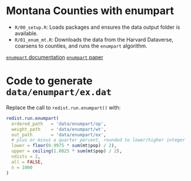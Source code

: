 # Montana Counties with enumpart

- `R/00_setup.R`: Loads packages and ensures the data output folder is available.
- `R/01_enum_mt.R`: Downloads the data from the Harvard Dataverse, coarsens to counties, and runs the `enumpart` algorithm.

[`enumpart` documentation](https://alarm-redist.org/redist/reference/redist.enumpart.html)
[`enumpart` paper](https://www.tandfonline.com/doi/full/10.1080/2330443X.2020.1791773)


# Code to generate `data/enumpart/ex.dat`

Replace the call to `redist.run.enumpart()` with:

```r
redist.run.enumpart(
  ordered_path   = 'data/enumpart/op',
  weight_path    = 'data/enumpart/wt',
  out_path       = 'data/enumpart/ex',
  # plus or minus a quarter percent, rounded to lower/higher integer
  lower = floor(0.9975 * sum(mt$pop) / 2),
  upper = ceiling(1.0025 * sum(mt$pop) / 2),
  ndists = 2,
  all = FALSE,
  n = 1000
)
```